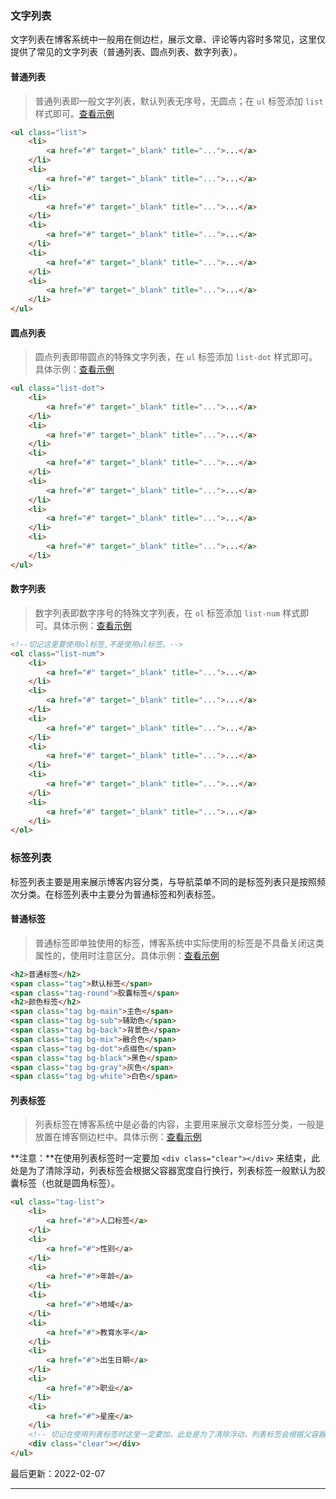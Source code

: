 ### 文字列表

文字列表在博客系统中一般用在侧边栏，展示文章、评论等内容时多常见，这里仅提供了常见的文字列表（普通列表、圆点列表、数字列表）。

#### 普通列表

> 普通列表即一般文字列表，默认列表无序号，无圆点；在 `ul` 标签添加 `list` 样式即可。[查看示例](https://www.blogui.cn/design/view.html?pageurl=https://www.blogui.cn/examples/component-list.html)

```html
<ul class="list">
    <li>
        <a href="#" target="_blank" title="...">...</a>
    </li>
    <li>
        <a href="#" target="_blank" title="...">...</a>
    </li>
    <li>
        <a href="#" target="_blank" title="...">...</a>
    </li>
    <li>
        <a href="#" target="_blank" title="...">...</a>
    </li>
    <li>
        <a href="#" target="_blank" title="...">...</a>
    </li>
    <li>
        <a href="#" target="_blank" title="...">...</a>
    </li>
</ul>
```

#### 圆点列表

> 圆点列表即带圆点的特殊文字列表，在 `ul` 标签添加 `list-dot` 样式即可。具体示例：[查看示例](https://www.blogui.cn/design/view.html?pageurl=https://www.blogui.cn/examples/component-list.html)

```html
<ul class="list-dot">
    <li>
        <a href="#" target="_blank" title="...">...</a>
    </li>
    <li>
        <a href="#" target="_blank" title="...">...</a>
    </li>
    <li>
        <a href="#" target="_blank" title="...">...</a>
    </li>
    <li>
        <a href="#" target="_blank" title="...">...</a>
    </li>
    <li>
        <a href="#" target="_blank" title="...">...</a>
    </li>
    <li>
        <a href="#" target="_blank" title="...">...</a>
    </li>
</ul>
```

#### 数字列表

> 数字列表即数字序号的特殊文字列表，在 `ol` 标签添加 `list-num` 样式即可。具体示例：[查看示例](https://www.blogui.cn/design/view.html?pageurl=https://www.blogui.cn/examples/component-list.html)

```html
<!--切记这里要使用ol标签,不是使用ul标签。-->
<ol class="list-num">
    <li>
        <a href="#" target="_blank" title="...">...</a>
    </li>
    <li>
        <a href="#" target="_blank" title="...">...</a>
    </li>
    <li>
        <a href="#" target="_blank" title="...">...</a>
    </li>
    <li>
        <a href="#" target="_blank" title="...">...</a>
    </li>
    <li>
        <a href="#" target="_blank" title="...">...</a>
    </li>
    <li>
        <a href="#" target="_blank" title="...">...</a>
    </li>
</ol>
```

### 标签列表

标签列表主要是用来展示博客内容分类，与导航菜单不同的是标签列表只是按照频次分类。在标签列表中主要分为普通标签和列表标签。

#### 普通标签

> 普通标签即单独使用的标签，博客系统中实际使用的标签是不具备关闭这类属性的，使用时注意区分。具体示例：[查看示例](https://www.blogui.cn/design/view.html?pageurl=https://www.blogui.cn/examples/component-tag.html)

```html
<h2>普通标签</h2>
<span class="tag">默认标签</span>
<span class="tag-round">胶囊标签</span>
<h2>颜色标签</h2>
<span class="tag bg-main">主色</span>
<span class="tag bg-sub">辅助色</span>
<span class="tag bg-back">背景色</span>
<span class="tag bg-mix">融合色</span>
<span class="tag bg-dot">点缀色</span>
<span class="tag bg-black">黑色</span>
<span class="tag bg-gray">灰色</span>
<span class="tag bg-white">白色</span>
```

#### 列表标签

> 列表标签在博客系统中是必备的内容，主要用来展示文章标签分类，一般是放置在博客侧边栏中。具体示例：[查看示例](https://www.blogui.cn/design/view.html?pageurl=https://www.blogui.cn/examples/component-tag-list.html)

**注意：**在使用列表标签时一定要加 `<div class="clear"></div>` 来结束，此处是为了清除浮动，列表标签会根据父容器宽度自行换行，列表标签一般默认为胶囊标签（也就是圆角标签）。

```html
<ul class="tag-list">
    <li>
        <a href="#">人口标签</a>
    </li>
    <li>
        <a href="#">性别</a>
    </li>
    <li>
        <a href="#">年龄</a>
    </li>
    <li>
        <a href="#">地域</a>
    </li>
    <li>
        <a href="#">教育水平</a>
    </li>
    <li>
        <a href="#">出生日期</a>
    </li>
    <li>
        <a href="#">职业</a>
    </li>
    <li>
        <a href="#">星座</a>
    </li>
    <!-- 切记在使用列表标签时这里一定要加，此处是为了清除浮动，列表标签会根据父容器宽度自行换行 -->
    <div class="clear"></div>
</ul>
```

最后更新：2022-02-07

---
